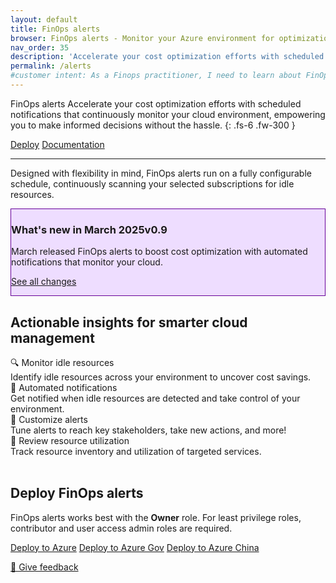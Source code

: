 ```yaml
---
layout: default
title: FinOps alerts
browser: FinOps alerts - Monitor your Azure environment for optimization
nav_order: 35
description: 'Accelerate your cost optimization efforts with scheduled notifications that continuously monitor your cloud environment, empowering you to make informed decisions without the hassle.'
permalink: /alerts
#customer intent: As a Finops practitioner, I need to learn about FinOps Alerts
---
```


<span class="fs-9 d-block mb-4">FinOps alerts</span>
Accelerate your cost optimization efforts with scheduled notifications that continuously monitor your cloud environment, empowering you to make informed decisions without the hassle.
{: .fs-6 .fw-300 }

<a class="btn btn-primary fs-5 mb-4 mb-md-0 mr-4" href="#deploy">Deploy</a>
<a class="btn fs-5 mb-4 mb-md-0 mr-4" target="_blank" href="https://learn.microsoft.com/cloud-computing/finops/toolkit/alerts/finops-alerts-overview">Documentation</a>

---

Designed with flexibility in mind, FinOps alerts run on a fully configurable schedule, continuously scanning your selected subscriptions for idle resources.

<div id="whats-new" class="m-0 p-4" 
style="background-color:#edf; border:solid 1px #609;">
        <h3 class="m-0 mb-4">What's new in March 2025<span 
        class="ftk-version">v0.9</span></h3>
        <p class="mt-2 mb-0">
                March released FinOps alerts to boost cost optimization with automated notifications that monitor your cloud.
        </p>
         <p class="mt-2 mb-0 ftk-externallink"><a target="_blank" href="https://learn.microsoft.com/cloud-computing/finops/toolkit/changelog">See all changes</a></p>
</div>
<a name="features"></a>

## Actionable insights for smarter cloud management

<div class="ftk-gallery ftk-50">
        <div class="ftk-tile">
                <div>🔍 Monitor idle resources</div>
                <div>Identify idle resources across your environment to uncover cost savings.</div>
        </div>
        <div class="ftk-tile">
                <div>📧 Automated notifications</div>
                <div>Get notified when idle resources are detected and take control of your environment.</div>
        </div>
        <div class="ftk-tile">
                <div>🔔 Customize alerts</div>
                <div>Tune alerts to reach key stakeholders, take new actions, and more!</div>
        </div>
        <div class="ftk-tile">
                <div>📃 Review resource utilization</div>
                <div>Track resource inventory and utilization of targeted services.<br>&nbsp;</div>
        </div>
</div>
<a name="deploy"></a>

## Deploy FinOps alerts

FinOps alerts works best with the <strong>Owner</strong> role. For least privilege roles, contributor and user access admin roles are required.

<a class="btn mb-4 mb-md-0 mr-4" target="_blank" href="https://portal.azure.com/#create/Microsoft.Template/uri/https%3A%2F%2Fmicrosoft.github.io%2Ffinops-toolkit%2Fdeploy%2Ffinops-alerts-latest.json/createUIDefinitionUri/https%3A%2F%2Fmicrosoft.github.io%2Ffinops-toolkit%2Fdeploy%2Ffinops-alerts-latest.ui.json">Deploy to Azure</a>
<a class="btn mb-4 mb-md-0 mr-4" target="_blank" href="https://portal.azure.us/#create/Microsoft.Template/uri/https%3A%2F%2Fmicrosoft.github.io%2Ffinops-toolkit%2Fdeploy%2Ffinops-alerts-latest.json/createUIDefinitionUri/https%3A%2F%2Fmicrosoft.github.io%2Ffinops-toolkit%2Fdeploy%2Ffinops-alerts-latest.ui.json">Deploy to Azure Gov</a>
<a class="btn mb-4 mb-md-0 mr-4" target="_blank" href="https://portal.azure.cn/#create/Microsoft.Template/uri/https%3A%2F%2Fmicrosoft.github.io%2Ffinops-toolkit%2Fdeploy%2Ffinops-alerts-latest.json/createUIDefinitionUri/https%3A%2F%2Fmicrosoft.github.io%2Ffinops-toolkit%2Fdeploy%2Ffinops-alerts-latest.ui.json">Deploy to Azure China</a>

<a target="_blank" href="https://portal.azure.com/#view/HubsExtension/InProductFeedbackBlade/extensionName/FinOpsToolkit/cesQuestion/How%20easy%20or%20hard%20is%20it%20to%20use%20FinOps%20alerts%3F/cvaQuestion/How%20valuable%20are%20FinOps%20alerts%3F/surveyId/FTK0.8/bladeName/Alerts/featureName/Marketing.Deploy">💜 Give feedback</a>
<a name="docs"></a>

<br>

